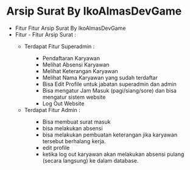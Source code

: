 # Arsip Surat By IkoAlmasDevGame

- Fitur Fitur Arsip Surat By IkoAlmasDevGame
- Fitur - Fitur Arsip Surat : <br>
<ol type="1">
    <ul>
        <li>Terdapat Fitur Superadmin : </li>
        <ol type="a">
            <ul>
                <li>Pendaftaran Karyawan</li>
                <li>Melihat Absensi Karyawan</li>
                <li>Melihat Keterangan Karyawan</li>
                <li>Melihat Nama Karyawan yang sudah terdaftar</li>
                <li>Bisa Edit Profile untuk jabatan superadmin dan admin</li>
                <li>Bisa mengatur Jam Masuk (pagi/siang/sore) dan bisa mengatur sistem website</li>
                <li>Log Out Website</li>
            </ul>
        </ol>
        <li>Terdapat Fitur Admin : </li>
        <ol type="I">
            <ul>
                <li>Bisa membuat surat masuk</li>
                <li>bisa melakukan absensi</li>
                <li>bisa melakukan pembuatan keterangan jika karyawan tersebut berhalang kerja.</li>
                <li>edit profile</li>
                <li>ketika log out karyawan akan melakukan absensi pulang (secara langsung) ke dalam database.</li>
            </ul>
        </ol>
    </ul>
</ol>